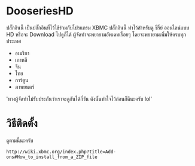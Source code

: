 # DooseriesHD #
ปลั๊กอินนี้ เป็นปลั๊กอินที่ไว้ใช้ร่วมกับโปรแกรม XBMC
ปลั๊กอินนี้ ทำไว้สำหรับดู ซีรี่ย์ ออนไลน์แบบ HD หรือจะ Download ไปดูก็ได้ 
ผู้จัดทำจะพยายามอัพเดทเรื่อยๆ โดยจะพยายามเพิ่มให้ครบทุกประเทศ 

- อเมริกา
- เกาหลี
- จีน 
- ไทย 
- การ์ตูน
- ภาพยนตร์ 

'ทางผู้จัดทำไม่รับประกันว่าเราจะดูกันได้กี่วัน ดังนั้นทำใจไว้ก่อนก็ดีนะครับ lol'

# วิธีติดตั้ง #
ดูตามนี้นะครับ

	http://wiki.xbmc.org/index.php?title=Add-ons#How_to_install_from_a_ZIP_file
